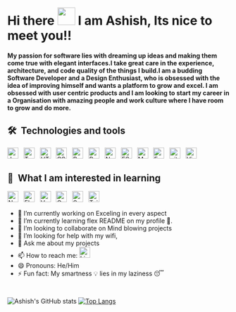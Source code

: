 # Hi there <img src="https://raw.githubusercontent.com/MartinHeinz/MartinHeinz/master/wave.gif" width="40px"> I am Ashish, Its nice to meet you!!

#### My passion for software lies with dreaming up ideas and making them come true with elegant interfaces.I take great care in the experience, architecture, and code quality of the things I build.I am a budding Software Developer and a Design Enthusiast,  who is obsessed with the idea of improving himself and wants a platform to grow and excel. I am obsessed with user centric products and I am looking to start my career in a Organisation with amazing people and work culture where I have room to grow and do more. 

## 🛠  Technologies and tools

<a name="learning-now"></a>

[<img src="https://img.shields.io/badge/JavaScript-282C34?logo=javascript&logoColor=F7DF1E" alt="JavaScript logo" title="JavaScript" height="25" />][tech_tools_anchor]
&nbsp;
[<img src="https://img.shields.io/badge/TypeScript-282C34?logo=typescript&logoColor=3178C6" alt="TypeScript logo" title="TypeScript" height="25" />][tech_tools_anchor]
&nbsp;
[<img src="https://img.shields.io/badge/HTML5-282C34?logo=html5&logoColor=E34F26" alt="HTML5 logo" title="HTML5" height="25" />][tech_tools_anchor]
&nbsp;
[<img src="https://img.shields.io/badge/CSS3-282C34?logo=css3&logoColor=1572B6" alt="CSS3 logo" title="CSS3" height="25" />][tech_tools_anchor]
&nbsp;
[<img src="https://img.shields.io/badge/React-282C34?logo=react&logoColor=61DAFB" alt="React logo" title="React.js / React Native" height="25" />][tech_tools_anchor]
&nbsp;
[<img src="https://img.shields.io/badge/Redux-282C34?logo=redux&logoColor=764ABC" alt="Redux logo" title="Redux" height="25" />][tech_tools_anchor]
&nbsp;
[<img src="https://img.shields.io/badge/Node.js-282C34?logo=node.js&logoColor=339933" alt="Node.js logo" title="Node.js" height="25" />][tech_tools_anchor]
&nbsp;
[<img src="https://img.shields.io/badge/ESLint-282C34?logo=eslint&logoColor=4B32C3" alt="ESLint logo" title="ESLint" height="25" />][tech_tools_anchor]
&nbsp;
[<img src="https://img.shields.io/badge/MongoDB-282C34?logo=mongodb&logoColor=47A248" alt="MongoDB logo" title="MongoDB" height="25" />][tech_tools_anchor]
&nbsp;
[<img src="https://img.shields.io/badge/Express-282C34?logo=express&logoColor=FFFFFF" alt="Express.js logo" title="Express.js" height="25" />][tech_tools_anchor]
&nbsp;
[<img src="https://img.shields.io/badge/git-282C34?logo=git&logoColor=F05032" alt="git logo" title="git" height="25" />][tech_tools_anchor]
&nbsp;
[<img src="https://img.shields.io/badge/VS%20Code-282C34?logo=visual-studio-code&logoColor=007ACC" alt="Visual Studio Code logo" title="Visual Studio Code" height="25" />][tech_tools_anchor]

<a name="learning-next"></a>

## 👾  What I am interested in learning 
[<img src="https://img.shields.io/badge/Next.js-282C34?logo=next.js&logoColor=FFFFFF" alt="Next.js logo" title="Next.js" height="25" />][learning_next_anchor]
&nbsp;
[<img src="https://img.shields.io/badge/Flutter-282C34?logo=flutter&logoColor=02569B" alt="Flutter logo" title="Flutter" height="25" />][learning_next_anchor]
&nbsp;
[<img src="https://img.shields.io/badge/Vue.js-282C34?logo=vue.js&logoColor=4FC08D" alt="Vue.js logo" title="Vue.js" height="25" />][learning_next_anchor]
&nbsp;
[<img src="https://img.shields.io/badge/GraphQL-282C34?logo=graphql&logoColor=E10098" alt="GraphQL logo" title="GraphQL" height="25" />][learning_next_anchor]
&nbsp;
[<img src="https://img.shields.io/badge/Sass-282C34?logo=sass&logoColor=CC6699" alt="Sass logo" title="Sass" height="25" />][learning_next_anchor]
&nbsp;
[<img src="https://img.shields.io/badge/Tailwind%20CSS-282C34?logo=tailwind-css&logoColor=38B2AC" alt="Tailwind CSS logo" title="Tailwind CSS" height="25" />][learning_next_anchor]

[tech_tools_anchor]: #bonjour--
[learning_now_anchor]: #learning-now
[learning_next_anchor]: #learning-next

- 🔭 I’m currently working on Exceling in every aspect
- 🌱 I’m currently learning flex README on my profile 💪.
- 👯 I’m looking to collaborate on Mind blowing projects
- 🤔 I’m looking for help with my wifi,
- 💬 Ask me about my projects
- 📫 How to reach me:  [<img src="https://img.shields.io/badge/LinkedIn-282C34?logo=linkedin&logoColor=0077B5" alt="LinkedIn logo" title="@ashish" height="25" margin-top = "5px" />](https://www.linkedin.com/in/ash921998)
- 😄 Pronouns: He/Him
- ⚡ Fun fact: My smartness 💡 lies in my laziness 😴


#
![Ashish's GitHub stats](https://github-readme-stats.vercel.app/api?username=ashish921998&show_icons=true&theme=darcula&count_private=true)
[![Top Langs](https://github-readme-stats.vercel.app/api/top-langs/?username=ashish921998&layout=compact&theme=darcula)](https://github.com/ashish921998/github-readme-stats)


<!-- 
<a href="https://github.com/anuraghazra/github-readme-stats">
  <img align="center" src="https://github-readme-stats.vercel.app/api/pin/?username=ashish921998&repo=ashish921998" />
</a>
<a href="https://github.com/anuraghazra/convoychat">
  <img align="center" src="https://github-readme-stats.vercel.app/api/pin/?username=ashish921998&repo=ashish921998" />
</a>
[@ash921998]
-->













